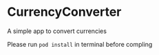 # CurrencyConverter
A simple app to convert currencies 

Please run `pod install` in terminal before compling 
